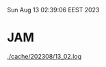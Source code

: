 Sun Aug 13 02:39:06 EEST 2023
# JAM
<a href='./cache/202308/13_02.log'>./cache/202308/13_02.log</a>
